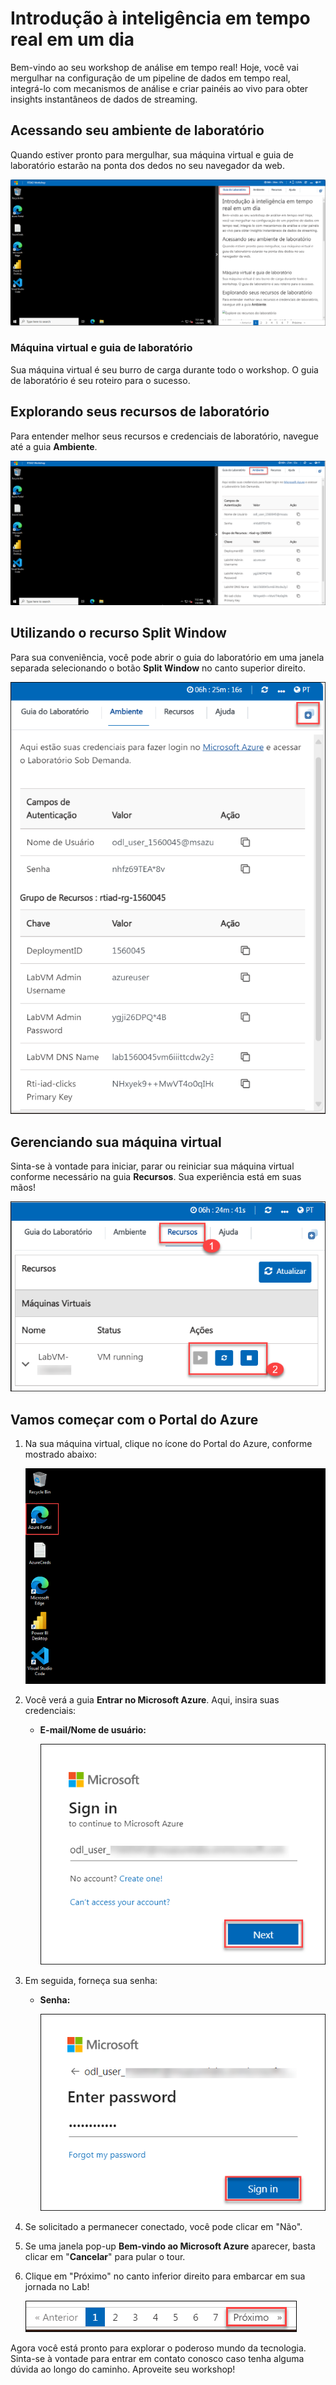 # Introdução à inteligência em tempo real em um dia

Bem-vindo ao seu workshop de análise em tempo real! Hoje, você vai mergulhar na configuração de um pipeline de dados em tempo real, integrá-lo com mecanismos de análise e criar painéis ao vivo para obter insights instantâneos de dados de streaming.

## Acessando seu ambiente de laboratório

Quando estiver pronto para mergulhar, sua máquina virtual e guia de laboratório estarão na ponta dos dedos no seu navegador da web.

![](../media/getting-started-por1.png)

### Máquina virtual e guia de laboratório

Sua máquina virtual é seu burro de carga durante todo o workshop. O guia de laboratório é seu roteiro para o sucesso.

## Explorando seus recursos de laboratório

Para entender melhor seus recursos e credenciais de laboratório, navegue até a guia **Ambiente**.

![Explore os recursos do laboratório](../media/getting-started-por2.png)

## Utilizando o recurso Split Window

Para sua conveniência, você pode abrir o guia do laboratório em uma janela separada selecionando o botão **Split Window** no canto superior direito.

![Use o recurso Split Window](../media/getting-started-por3.png)

## Gerenciando sua máquina virtual

Sinta-se à vontade para iniciar, parar ou reiniciar sua máquina virtual conforme necessário na guia **Recursos**. Sua experiência está em suas mãos!

![Gerencie sua máquina virtual](../media/getting-started-por4.png)

## Vamos começar com o Portal do Azure

1. Na sua máquina virtual, clique no ícone do Portal do Azure, conforme mostrado abaixo:

    ![Abra o Portal do Azure](../media/select-azureportal.png)

1. Você verá a guia **Entrar no Microsoft Azure**. Aqui, insira suas credenciais:

    - **E-mail/Nome de usuário:** <inject key="AzureAdUserEmail"></inject>

      ![Digite seu nome de usuário](../media/portal-login1.png)

1. Em seguida, forneça sua senha:

    - **Senha:** <inject key="AzureAdUserPassword"></inject>

      ![Digite sua senha](../media/portal-login2.png)

1. Se solicitado a permanecer conectado, você pode clicar em "Não".

1. Se uma janela pop-up **Bem-vindo ao Microsoft Azure** aparecer, basta clicar em "**Cancelar**" para pular o tour.

1. Clique em "Próximo" no canto inferior direito para embarcar em sua jornada no Lab!

    ![Abrir o Portal do Azure](../media/getting-started-por5.png)

Agora você está pronto para explorar o poderoso mundo da tecnologia. Sinta-se à vontade para entrar em contato conosco caso tenha alguma dúvida ao longo do caminho. Aproveite seu workshop!
